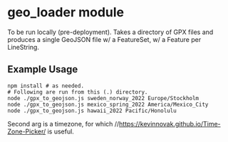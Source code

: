 # geo_loader module

To be run locally (pre-deployment).  Takes a directory of GPX files and produces a single GeoJSON file w/ a FeatureSet, w/ a Feature per LineString.

## Example Usage
```
npm install # as needed.
# Following are run from this (.) directory.
node ./gpx_to_geojson.js sweden_norway_2022 Europe/Stockholm
node ./gpx_to_geojson.js mexico_spring_2022 America/Mexico_City
node ./gpx_to_geojson.js hawaii_2022 Pacific/Honolulu
```
Second arg is a timezone, for which //https://kevinnovak.github.io/Time-Zone-Picker/ is useful.